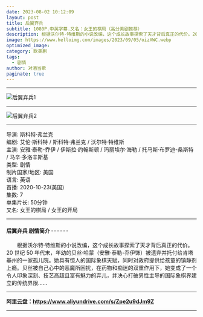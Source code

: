 ```yaml
---
date: 2023-08-02 10:12:09
layout: post
title: 后翼弃兵
subtitle: 1080P.中英字幕.又名：女王的棋局（高分美剧推荐）
description: 根据沃尔特·特维斯的小说改编，这个成长故事探索了天才背后真正的代价。20 世纪 50 年代末，年幼的贝丝·哈蒙（安雅·泰勒-乔伊饰）被遗弃并托付给肯塔基州的一家孤儿院。她具有惊人的国际象棋天赋，同时对政府提供给孩童的镇静剂上瘾...
image: https://www.helloimg.com/images/2023/09/05/oizXWC.webp
optimized_image: 
category: 欧美剧
tags:
  - 剧情
author: 对酒当歌
paginate: true
---
```


---

![后翼弃兵1](https://www.helloimg.com/images/2023/09/05/oizxPt.webp)

---

![后翼弃兵2](https://www.helloimg.com/images/2023/09/05/oizPwo.webp)

---

导演: 斯科特·弗兰克  
编剧: 艾伦·斯科特 / 斯科特·弗兰克 / 沃尔特·特维斯  
主演: 安雅·泰勒-乔伊 / 伊斯拉·约翰斯顿 / 玛丽埃尔·海勒 / 托马斯·布罗迪-桑斯特 / 马辛·多洛辛斯基  
类型: 剧情  
制片国家/地区: 美国  
语言: 英语  
首播: 2020-10-23(美国)  
集数: 7  
单集片长: 50分钟  
又名: 女王的棋局 / 女王的开局  

---

#### 后翼弃兵  剧情简介 · · · · · ·

　　根据沃尔特·特维斯的小说改编，这个成长故事探索了天才背后真正的代价。20 世纪 50 年代末，年幼的贝丝·哈蒙（安雅·泰勒-乔伊饰）被遗弃并托付给肯塔基州的一家孤儿院。她具有惊人的国际象棋天赋，同时对政府提供给孩童的镇静剂上瘾。贝丝被自己心中的恶魔所困扰，在药物和痴迷的双重作用下，她变成了一个令人印象深刻、技艺高超且富有魅力的弃儿，并决心打破男性主导的国际象棋界建立的传统界限......

---

**阿里云盘：<https://www.aliyundrive.com/s/Zpe2u9dJm9Z>**

---
